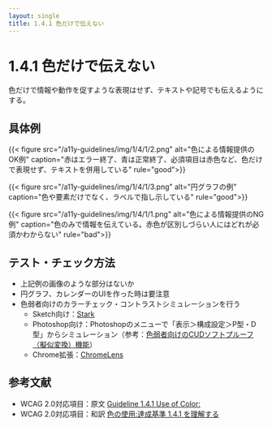 ```yaml
---
layout: single
title: 1.4.1 色だけで伝えない
---
```


# 1.4.1 色だけで伝えない

色だけで情報や動作を促すような表現はせず、テキストや記号でも伝えるようにする。

## 具体例

{{< figure
  src="/a11y-guidelines/img/1/4/1/2.png"
  alt="色による情報提供のOK例"
  caption="赤はエラー終了、青は正常終了、必須項目は赤色など、色だけで表現せず、テキストを併用している"
  rule="good">}}

{{< figure
  src="/a11y-guidelines/img/1/4/1/3.png"
  alt="円グラフの例"
  caption="色や要素だけでなく、ラベルで指し示している"
  rule="good">}}

{{< figure
  src="/a11y-guidelines/img/1/4/1/1.png"
  alt="色による情報提供のNG例"
  caption="色のみで情報を伝えている。赤色が区別しづらい人にはどれが必須かわからない"
  rule="bad">}}


## テスト・チェック方法

- 上記例の画像のような部分はないか
- 円グラフ、カレンダーのUIを作った時は要注意
- 色弱者向けのカラーチェック・コントラストシミュレーションを行う
  - Sketch向け：[Stark](http://www.getstark.co/)
  - Photoshop向け：Photoshopのメニューで「表示＞構成設定＞P型・D型」からシミュレーション（参考：[色弱者向けのCUDソフトプルーフ（擬似変換）機能](https://www.adobe.com/jp/joc/pscs4/showcase/vol02/tips/)）
  - Chrome拡張：[ChromeLens](https://chrome.google.com/webstore/detail/chromelens/idikgljglpfilbhaboonnpnnincjhjkd)


## 参考文献

- WCAG 2.0対応項目：原文 [Guideline 1.4.1 Use of Color:](https://www.w3.org/TR/UNDERSTANDING-WCAG20/visual-audio-contrast-without-color.html)
- WCAG 2.0対応項目：和訳 [色の使用:達成基準 1.4.1 を理解する](http://waic.jp/docs/UNDERSTANDING-WCAG20/visual-audio-contrast-without-color.html)
